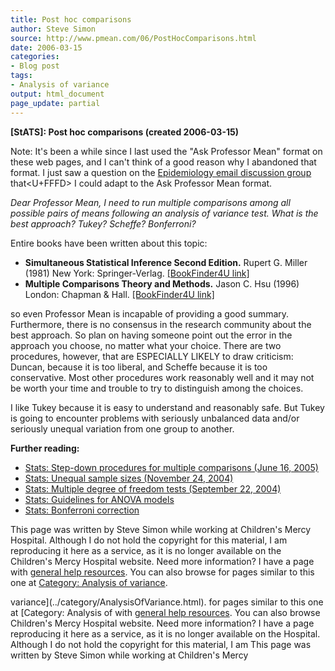 ```yaml
---
title: Post hoc comparisons
author: Steve Simon
source: http://www.pmean.com/06/PostHocComparisons.html
date: 2006-03-15
categories:
- Blog post
tags:
- Analysis of variance
output: html_document
page_update: partial
---
```

**[StATS]: Post hoc comparisons (created
2006-03-15)**

Note: It's been a while since I last used the "Ask Professor Mean"
format on these web pages, and I can't think of a good reason why I
abandoned that format. I just saw a question on the [Epidemiology email
discussion group](http://www.listes.umontreal.ca/wws/info/epidemio-l)
that<U+FFFD> I could adapt to the Ask Professor Mean format.

*Dear Professor Mean, I need to run multiple comparisons among all
possible pairs of means following an analysis of variance test. What is
the best approach? Tukey? Scheffe? Bonferroni?*

Entire books have been written about this topic:

-   **Simultaneous Statistical Inference Second Edition.** Rupert G.
    Miller (1981) New York: Springer-Verlag. [\[BookFinder4U
    link\]](http://www.bookfinder4u.com/detail/0387905480.html)
-   **Multiple Comparisons Theory and Methods.** Jason C. Hsu (1996)
    London: Chapman & Hall. [\[BookFinder4U
    link\]](http://www.bookfinder4u.com/detail/0412982811.html)

so even Professor Mean is incapable of providing a good summary.
Furthermore, there is no consensus in the research community about the
best approach. So plan on having someone point out the error in the
approach you choose, no matter what your choice. There are two
procedures, however, that are ESPECIALLY LIKELY to draw criticism:
Duncan, because it is too liberal, and Scheffe because it is too
conservative. Most other procedures work reasonably well and it may not
be worth your time and trouble to try to distinguish among the choices.

I like Tukey because it is easy to understand and reasonably safe. But
Tukey is going to encounter problems with seriously unbalanced data
and/or seriously unequal variation from one group to another.

**Further reading:**

-   [Stats: Step-down procedures for multiple comparisons (June
    16, 2005)](../05/MultipleComparisons.html)
-   [Stats: Unequal sample sizes (November
    24, 2004)](../04/UnequalSampleSizes.html)
-   [Stats: Multiple degree of freedom tests (September
    22, 2004)](../04/MultipleDF.html)
-   [Stats: Guidelines for ANOVA models](../03/anova.asp)
-   [Stats: Bonferroni correction](../99/bonferroni.html)

This page was written by Steve Simon while working at Children's Mercy
Hospital. Although I do not hold the copyright for this material, I am
reproducing it here as a service, as it is no longer available on the
Children's Mercy Hospital website. Need more information? I have a page
with [general help resources](../GeneralHelp.html). You can also browse
for pages similar to this one at [Category: Analysis of
variance](../category/AnalysisOfVariance.html).
<!---More--->
variance](../category/AnalysisOfVariance.html).
for pages similar to this one at [Category: Analysis of
with [general help resources](../GeneralHelp.html). You can also browse
Children's Mercy Hospital website. Need more information? I have a page
reproducing it here as a service, as it is no longer available on the
Hospital. Although I do not hold the copyright for this material, I am
This page was written by Steve Simon while working at Children's Mercy

<!---Do not use
**[StATS]: Post hoc comparisons (created
This page was written by Steve Simon while working at Children's Mercy
Hospital. Although I do not hold the copyright for this material, I am
reproducing it here as a service, as it is no longer available on the
Children's Mercy Hospital website. Need more information? I have a page
with [general help resources](../GeneralHelp.html). You can also browse
for pages similar to this one at [Category: Analysis of
variance](../category/AnalysisOfVariance.html).
page_update: partial
--->

